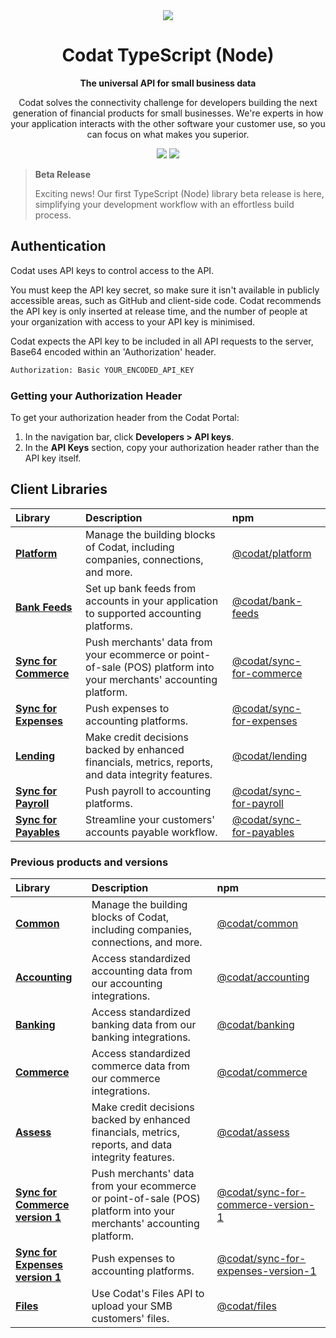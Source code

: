 <div align="center">
    <picture>
        <source srcset="https://user-images.githubusercontent.com/6267663/221800355-0995e4ad-a386-4943-a4c2-e620341a5155.svg" media="(prefers-color-scheme: dark)">
        <img src="https://user-images.githubusercontent.com/6267663/221800359-b7f7776c-a44f-4384-8dd0-d9f7d5caef7d.svg">
    </picture>
    <h1>Codat TypeScript (Node)</h1>
        <p><strong>The universal API for small business data</strong></p>
        <p>Codat solves the connectivity challenge for developers building the next generation of financial products for small businesses. We're experts in how your application interacts with the other software your customer use, so you can focus on what makes you superior.</p>
    <a href="https://docs.codat.io/using-the-api/overview"><img src="https://img.shields.io/static/v1?label=Docs&message=API Ref&color=4c2cec&style=for-the-badge" /></a>
    <a href="https://opensource.org/licenses/MIT"><img src="https://img.shields.io/badge/License-MIT-blue.svg?style=for-the-badge" /></a>
</div>

> **Beta Release**
> 
> Exciting news! Our first TypeScript (Node) library beta release is here, simplifying your development workflow with an effortless build process.

## Authentication

Codat uses API keys to control access to the API.

You must keep the API key secret, so make sure it isn't available in publicly accessible areas, such as GitHub and client-side code. Codat recommends the API key is only inserted at release time, and the number of people at your organization with access to your API key is minimised.

Codat expects the API key to be included in all API requests to the server, Base64 encoded within an 'Authorization' header.

```bash
Authorization: Basic YOUR_ENCODED_API_KEY
```

### Getting your Authorization Header

To get your authorization header from the Codat Portal:

1. In the navigation bar, click **Developers > API keys**.
2. In the **API Keys** section, copy your authorization header rather than the API key itself.

## Client Libraries

| Library | Description | npm |
| :- | :- | :- |
| **[Platform](https://github.com/codatio/client-sdk-typescript/tree/main/platform)** | Manage the building blocks of Codat, including companies, connections, and more. | [@codat/platform](https://www.npmjs.com/package/@codat/platform) || **[Bank Feeds](https://github.com/codatio/client-sdk-typescript/tree/main/bank-feeds)** | Set up bank feeds from accounts in your application to supported accounting platforms. | [@codat/bank-feeds](https://www.npmjs.com/package/@codat/bank-feeds) || **[Sync for Commerce](https://github.com/codatio/client-sdk-typescript/tree/main/sync-for-commerce)** | Push merchants' data from your ecommerce or point-of-sale (POS) platform into your merchants' accounting platform. | [@codat/sync-for-commerce](https://www.npmjs.com/package/@codat/sync-for-commerce) || **[Sync for Expenses](https://github.com/codatio/client-sdk-typescript/tree/main/sync-for-expenses)** | Push expenses to accounting platforms. | [@codat/sync-for-expenses](https://www.npmjs.com/package/@codat/sync-for-expenses) || **[Lending](https://github.com/codatio/client-sdk-typescript/tree/main/lending)** | Make credit decisions backed by enhanced financials, metrics, reports, and data integrity features. | [@codat/lending](https://www.npmjs.com/package/@codat/lending) || **[Sync for Payroll](https://github.com/codatio/client-sdk-typescript/tree/main/sync-for-payroll)** | Push payroll to accounting platforms. | [@codat/sync-for-payroll](https://www.npmjs.com/package/@codat/sync-for-payroll) || **[Sync for Payables](https://github.com/codatio/client-sdk-typescript/tree/main/sync-for-payables)** | Streamline your customers' accounts payable workflow. | [@codat/sync-for-payables](https://www.npmjs.com/package/@codat/sync-for-payables) |
### Previous products and versions

| Library | Description | npm |
| :- | :- | :- |
| **[Common](https://github.com/codatio/client-sdk-typescript/tree/main/previous-versions/common)** | Manage the building blocks of Codat, including companies, connections, and more. | [@codat/common](https://www.npmjs.com/package/@codat/common) || **[Accounting](https://github.com/codatio/client-sdk-typescript/tree/main/previous-versions/accounting)** | Access standardized accounting data from our accounting integrations. | [@codat/accounting](https://www.npmjs.com/package/@codat/accounting) || **[Banking](https://github.com/codatio/client-sdk-typescript/tree/main/previous-versions/banking)** | Access standardized banking data from our banking integrations. | [@codat/banking](https://www.npmjs.com/package/@codat/banking) || **[Commerce](https://github.com/codatio/client-sdk-typescript/tree/main/previous-versions/commerce)** | Access standardized commerce data from our commerce integrations. | [@codat/commerce](https://www.npmjs.com/package/@codat/commerce) || **[Assess](https://github.com/codatio/client-sdk-typescript/tree/main/previous-versions/assess)** | Make credit decisions backed by enhanced financials, metrics, reports, and data integrity features. | [@codat/assess](https://www.npmjs.com/package/@codat/assess) || **[Sync for Commerce version 1](https://github.com/codatio/client-sdk-typescript/tree/main/previous-versions/sync-for-commerce-version-1)** | Push merchants' data from your ecommerce or point-of-sale (POS) platform into your merchants' accounting platform. | [@codat/sync-for-commerce-version-1](https://www.npmjs.com/package/@codat/sync-for-commerce-version-1) || **[Sync for Expenses version 1](https://github.com/codatio/client-sdk-typescript/tree/main/previous-versions/sync-for-expenses-version-1)** | Push expenses to accounting platforms. | [@codat/sync-for-expenses-version-1](https://www.npmjs.com/package/@codat/sync-for-expenses-version-1) || **[Files](https://github.com/codatio/client-sdk-typescript/tree/main/previous-versions/files)** | Use Codat's Files API to upload your SMB customers' files. | [@codat/files](https://www.npmjs.com/package/@codat/files) |
            
